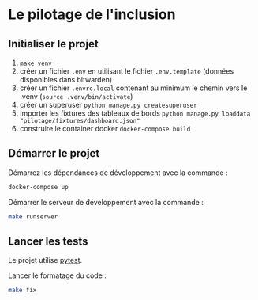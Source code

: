 # Le pilotage de l'inclusion

## Initialiser le projet

1. `make venv`
2. créer un fichier `.env` en utilisant le fichier `.env.template` (données disponibles dans bitwarden)
3. créer un fichier `.envrc.local` contenant au minimum le chemin vers le .venv (`source .venv/bin/activate`)
4. créer un superuser `python manage.py createsuperuser`
5. importer les fixtures des tableaux de bords `python manage.py loaddata "pilotage/fixtures/dashboard.json"`
6. construire le container docker `docker-compose build`


## Démarrer le projet

Démarrez les dépendances de développement avec la commande :
```sh
docker-compose up
```

Démarrer le serveur de développement avec la commande :

```sh
make runserver
```


## Lancer les tests
Le projet utilise [pytest](https://docs.pytest.org/).

Lancer le formatage du code :
```sh
make fix
```
